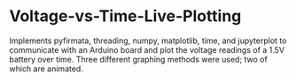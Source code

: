 # Voltage-vs-Time-Live-Plotting
Implements pyfirmata, threading, numpy, matplotlib, time, and jupyterplot to communicate with an Arduino board and plot the voltage readings of a 1.5V battery over time. Three different graphing methods were used; two of which are animated.
